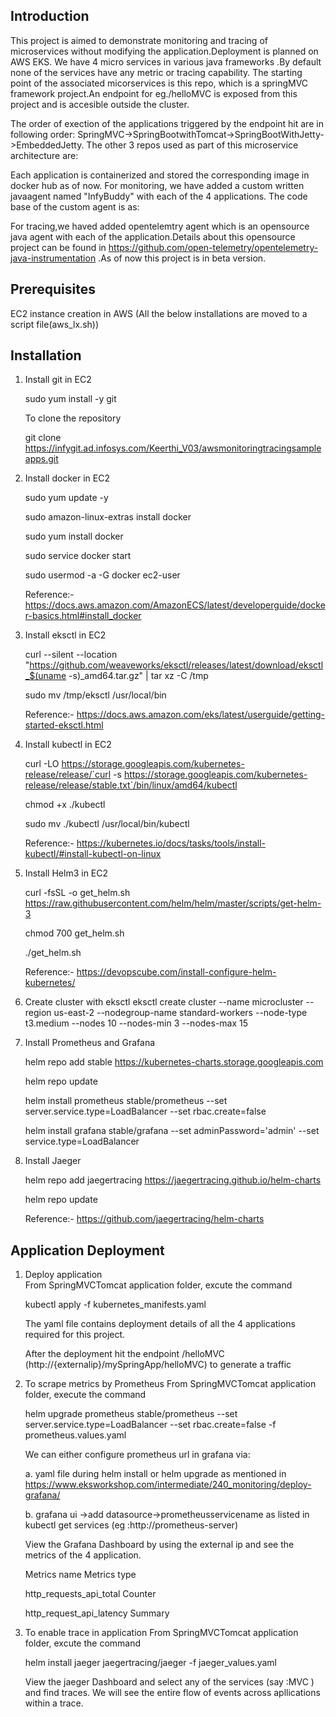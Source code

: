 ## Introduction

This project is aimed to demonstrate monitoring and tracing of microservices without modifying the application.Deployment is planned on AWS EKS.
We have 4 micro services in various java frameworks .By default none of the services have any metric or tracing capability.
The starting point of the associated micorservices is this repo, which is a springMVC framework project.An endpoint for eg./helloMVC is exposed from this project and is accesible outside the cluster.

The order of exection of the applications triggered by the endpoint hit are in following order:
SpringMVC->SpringBootwithTomcat->SpringBootWithJetty->EmbeddedJetty.
The other 3 repos used as part of this microservice architecture are:


Each application is containerized and stored the corresponding image in docker hub as of now.
For monitoring, we have added a custom written javaagent named "InfyBuddy" with each of the 4 applications. The code base of the custom agent is as:

For tracing,we haved added opentelemtry agent which is an opensource java agent with each of the application.Details about this opensource project can be found in 
https://github.com/open-telemetry/opentelemetry-java-instrumentation .As of now this project is in beta version.

## Prerequisites
EC2 instance creation in AWS
(All the below installations are moved to a script file(aws_lx.sh))

## Installation
1. Install git in EC2
	
	sudo yum install -y git
	
	To clone the repository 
	
	git clone https://infygit.ad.infosys.com/Keerthi_V03/awsmonitoringtracingsampleapps.git
	
2. Install docker in EC2

	sudo yum update -y
	
	sudo amazon-linux-extras install docker
	
	sudo yum install docker
	
	sudo service docker start
	
	sudo usermod -a -G docker ec2-user
	
	Reference:- https://docs.aws.amazon.com/AmazonECS/latest/developerguide/docker-basics.html#install_docker
	
3. Install eksctl in EC2

	curl --silent --location "https://github.com/weaveworks/eksctl/releases/latest/download/eksctl_$(uname -s)_amd64.tar.gz" | tar xz -C /tmp
	
	sudo mv /tmp/eksctl /usr/local/bin

	Reference:- https://docs.aws.amazon.com/eks/latest/userguide/getting-started-eksctl.html
	
4. Install kubectl in EC2

	curl -LO https://storage.googleapis.com/kubernetes-release/release/`curl -s https://storage.googleapis.com/kubernetes-release/release/stable.txt`/bin/linux/amd64/kubectl
	
	chmod +x ./kubectl
	
	sudo mv ./kubectl /usr/local/bin/kubectl
	
	Reference:- https://kubernetes.io/docs/tasks/tools/install-kubectl/#install-kubectl-on-linux

5. Install Helm3 in EC2

	curl -fsSL -o get_helm.sh https://raw.githubusercontent.com/helm/helm/master/scripts/get-helm-3
	
	chmod 700 get_helm.sh
	
	./get_helm.sh

	Reference:- https://devopscube.com/install-configure-helm-kubernetes/

6. Create cluster with eksctl 
	eksctl create cluster --name microcluster --region us-east-2 --nodegroup-name standard-workers --node-type t3.medium --nodes 10 --nodes-min 3 --nodes-max 15

7. Install Prometheus and Grafana

	helm repo add stable https://kubernetes-charts.storage.googleapis.com
	
	helm repo update
	
	helm install prometheus stable/prometheus --set server.service.type=LoadBalancer --set rbac.create=false
	
	helm install grafana stable/grafana --set adminPassword='admin' --set service.type=LoadBalancer
	
8. Install Jaeger

	helm repo add jaegertracing https://jaegertracing.github.io/helm-charts
	
	helm repo update
     
      Reference:-  https://github.com/jaegertracing/helm-charts
       
## Application Deployment

1. Deploy application	
	From SpringMVCTomcat application folder, excute the command
	
	kubectl apply -f kubernetes_manifests.yaml
	
	The yaml file contains deployment details of all the 4 applications required for this project.
	
	After the deployment  hit the endpoint /helloMVC (http://{externalip}/mySpringApp/helloMVC) to generate a traffic
	
2. To scrape metrics by Prometheus
	From SpringMVCTomcat application folder, execute the command
	
	helm upgrade prometheus stable/prometheus --set server.service.type=LoadBalancer --set rbac.create=false -f prometheus.values.yaml
	
	We can either configure prometheus url in grafana via:
	
	 a. yaml file during helm install or helm upgrade as mentioned in https://www.eksworkshop.com/intermediate/240_monitoring/deploy-grafana/
	 
	 b. grafana ui  ->add datasource->prometheusservicename as listed in kubectl get services (eg :http://prometheus-server)   
	
	View the Grafana Dashboard by using the external ip and see the metrics of the 4 application.
	
	Metrics name                 Metrics type
	
	http_requests_api_total      Counter
	
	http_request_api_latency     Summary
	
3. To enable trace in application
	From SpringMVCTomcat application folder, excute the command
	
	helm install jaeger jaegertracing/jaeger -f jaeger_values.yaml
	
	View the jaeger Dashboard and select any of the services (say :MVC ) and find traces. We will see the entire flow of events across apllications within a trace.
